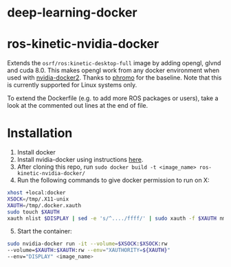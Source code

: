 # deep-learning-docker
# ros-kinetic-nvidia-docker
Extends the `osrf/ros:kinetic-desktop-full` image by adding opengl, glvnd and
cuda 8.0. This makes opengl work from any docker environment when used with
[nvidia-docker2](https://github.com/NVIDIA/nvidia-docker). Thanks to
[phromo](https://github.com/phromo/ros-indigo-desktop-full-nvidia) for the
baseline. Note that this is currently supported for Linux systems only.

To extend the Dockerfile (e.g. to add more ROS packages or users), take a
look at the commented out lines at the end of file.

# Installation
1. Install docker
2. Install nvidia-docker using instructions
[here](https://github.com/NVIDIA/nvidia-docker).
3. After cloning this repo, run
`sudo docker build -t <image_name> ros-kinetic-nvidia-docker/`
4. Run the following commands to give docker permission to run on X:
```bash
xhost +local:docker
XSOCK=/tmp/.X11-unix
XAUTH=/tmp/.docker.xauth
sudo touch $XAUTH
xauth nlist $DISPLAY | sed -e 's/^..../ffff/' | sudo xauth -f $XAUTH nmerge -
```
5. Start the container:
```bash
sudo nvidia-docker run -it --volume=$XSOCK:$XSOCK:rw
--volume=$XAUTH:$XAUTH:rw --env="XAUTHORITY=${XAUTH}"
--env="DISPLAY" <image_name>
```
